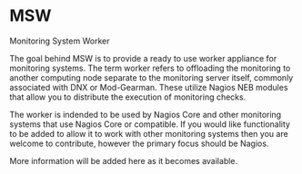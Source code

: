 # MSW
Monitoring System Worker

The goal behind MSW is to provide a ready to use worker appliance for monitoring systems. The term worker refers to offloading the monitoring to another computing node separate to the monitoring server itself, commonly associated with DNX or Mod-Gearman. These utilize Nagios NEB modules that allow you to distribute the execution of monitoring checks.

The worker is indended to be used by Nagios Core and other monitoring systems that use Nagios Core or compatible. If you would like functionality to be added to allow it to work with other monitoring systems then you are welcome to contribute, however the primary focus should be Nagios.

More information will be added here as it becomes available.
